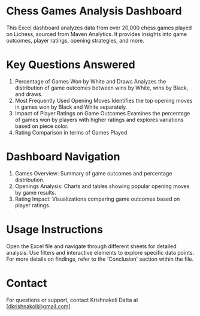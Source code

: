 # Chess Games Analysis Dashboard
This Excel dashboard analyzes data from over 20,000 chess games played on Lichess, sourced from Maven Analytics. It provides insights into game outcomes, player ratings, opening strategies, and more.

# Key Questions Answered
1. Percentage of Games Won by White and Draws
Analyzes the distribution of game outcomes between wins by White, wins by Black, and draws.
2. Most Frequently Used Opening Moves
Identifies the top opening moves in games won by Black and White separately.
3. Impact of Player Ratings on Game Outcomes
Examines the percentage of games won by players with higher ratings and explores variations based on piece color.
4. Rating Comparison in terms of Games Played

# Dashboard Navigation
1. Games Overview: Summary of game outcomes and percentage distribution.
2. Openings Analysis: Charts and tables showing popular opening moves by game results.
3. Rating Impact: Visualizations comparing game outcomes based on player ratings.

# Usage Instructions
Open the Excel file and navigate through different sheets for detailed analysis.
Use filters and interactive elements to explore specific data points.
For more details on findings, refer to the 'Conclusion' section within the file.

# Contact
For questions or support, contact Krishnakoli Datta at [dkrishnakoli@gmail.com].
